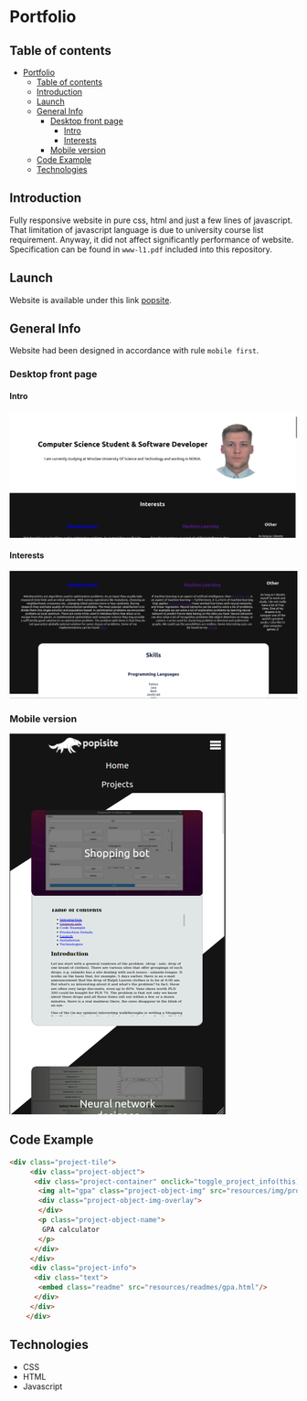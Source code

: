 # Portfolio
## Table of contents

- [Portfolio](#portfolio)
  - [Table of contents](#table-of-contents)
  - [Introduction](#introduction)
  - [Launch](#launch)
  - [General Info](#general-info)
    - [Desktop front page](#desktop-front-page)
      - [Intro](#intro)
      - [Interests](#interests)
    - [Mobile version](#mobile-version)
  - [Code Example](#code-example)
  - [Technologies](#technologies)
## Introduction

Fully responsive website in pure css, html and just a few lines of javascript. That limitation of javascript language is due to university course list requirement. Anyway, it did not affect  significantly performance of website. Specification can be found in `www-l1.pdf` included into this repository.

## Launch
Website is available under this link [popsite](https://sqoshi.github.io).

## General Info
Website had been designed in accordance with rule `mobile first`.
### Desktop front page
#### Intro
![](resources/img/readme_portfolio/portfolio.png)
#### Interests
![](resources/img/readme_portfolio/interests.png)
### Mobile version
![](resources/img/readme_portfolio/portfolio_mobile.png)

## Code Example
``` html
<div class="project-tile">
     <div class="project-object">
      <div class="project-container" onclick="toggle_project_info(this)">
       <img alt="gpa" class="project-object-img" src="resources/img/projects/gpa.png"/>
       <div class="project-object-img-overlay">
       </div>
       <p class="project-object-name">
        GPA calculator
       </p>
      </div>
     </div>
     <div class="project-info">
      <div class="text">
       <embed class="readme" src="resources/readmes/gpa.html"/>
      </div>
     </div>
    </div>
```


## Technologies

- CSS
- HTML
- Javascript
